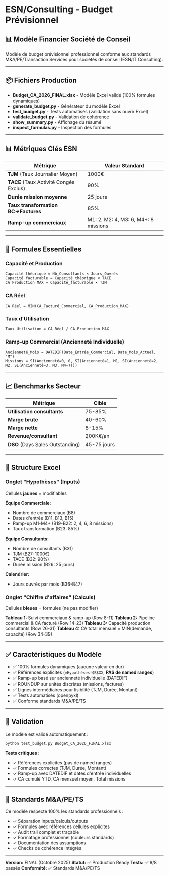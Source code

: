 # ESN/Consulting - Budget Prévisionnel

## 📊 Modèle Financier Société de Conseil

Modèle de budget prévisionnel professionnel conforme aux standards M&A/PE/Transaction Services pour sociétés de conseil (ESN/IT Consulting).

---

## 📦 Fichiers Production

- **Budget_CA_2026_FINAL.xlsx** - Modèle Excel validé (100% formules dynamiques)
- **generate_budget.py** - Générateur du modèle Excel
- **test_budget.py** - Tests automatisés (validation sans ouvrir Excel)
- **validate_budget.py** - Validation de cohérence
- **show_summary.py** - Affichage du résumé
- **inspect_formulas.py** - Inspection des formules

---

## 📊 Métriques Clés ESN

| Métrique | Valeur Standard |
|----------|-----------------|
| **TJM** (Taux Journalier Moyen) | 1000€ |
| **TACE** (Taux Activité Congés Exclus) | 90% |
| **Durée mission moyenne** | 25 jours |
| **Taux transformation BC→Factures** | 85% |
| **Ramp-up commerciaux** | M1: 2, M2: 4, M3: 6, M4+: 8 missions |

---

## 🔢 Formules Essentielles

### Capacité et Production

```excel
Capacité théorique = Nb_Consultants × Jours_Ouvrés
Capacité facturable = Capacité_théorique × TACE
CA Production MAX = Capacité_facturable × TJM
```

### CA Réel

```excel
CA Réel = MIN(CA_Facturé_Commercial, CA_Production_MAX)
```

### Taux d'Utilisation

```excel
Taux_Utilisation = CA_Réel / CA_Production_MAX
```

### Ramp-up Commercial (Ancienneté Individuelle)

```excel
Ancienneté_Mois = DATEDIF(Date_Entrée_Commercial, Date_Mois_Actuel, "M")
Missions = SI(Ancienneté=0, 0, SI(Ancienneté=1, M1, SI(Ancienneté=2, M2, SI(Ancienneté=3, M3, M4+))))
```

---

## 📈 Benchmarks Secteur

| Métrique | Cible |
|----------|-------|
| **Utilisation consultants** | 75-85% |
| **Marge brute** | 40-60% |
| **Marge nette** | 8-15% |
| **Revenue/consultant** | 200K€/an |
| **DSO** (Days Sales Outstanding) | 45-75 jours |

---

## 🎯 Structure Excel

### Onglet "Hypothèses" (Inputs)

Cellules **jaunes** = modifiables

**Équipe Commerciale:**
- Nombre de commerciaux (B8)
- Dates d'entrée (B11, B13, B15)
- Ramp-up M1-M4+ (B19-B22: 2, 4, 6, 8 missions)
- Taux transformation (B23: 85%)

**Équipe Consultants:**
- Nombre de consultants (B31)
- TJM (B27: 1000€)
- TACE (B32: 90%)
- Durée mission (B26: 25 jours)

**Calendrier:**
- Jours ouvrés par mois (B36-B47)

### Onglet "Chiffre d'affaires" (Calculs)

Cellules **bleues** = formules (ne pas modifier)

**Tableau 1:** Suivi commerciaux & ramp-up (Row 8-11)
**Tableau 2:** Pipeline commercial & CA facturé (Row 14-23)
**Tableau 3:** Capacité production consultants (Row 26-31)
**Tableau 4:** CA total mensuel = MIN(demande, capacité) (Row 34-39)

---

## ✅ Caractéristiques du Modèle

- ✅ 100% formules dynamiques (aucune valeur en dur)
- ✅ Références explicites (`=Hypothèses!$B$XX`, **PAS de named ranges**)
- ✅ Ramp-up basé sur ancienneté individuelle (DATEDIF)
- ✅ ROUNDUP sur unités discrètes (missions, factures)
- ✅ Lignes intermédiaires pour lisibilité (TJM, Durée, Montant)
- ✅ Tests automatisés (openpyxl)
- ✅ Conforme standards M&A/PE/TS

---

## 🧪 Validation

Le modèle est validé automatiquement :

```bash
python test_budget.py Budget_CA_2026_FINAL.xlsx
```

**Tests critiques :**
- ✓ Références explicites (pas de named ranges)
- ✓ Formules correctes (TJM, Durée, Montant)
- ✓ Ramp-up avec DATEDIF et dates d'entrée individuelles
- ✓ CA cumulé YTD, CA mensuel moyen, Total missions

---

## 📖 Standards M&A/PE/TS

Ce modèle respecte 100% les standards professionnels :

- ✓ Séparation inputs/calculs/outputs
- ✓ Formules avec références cellules explicites
- ✓ Audit trail complet et traçable
- ✓ Formatage professionnel (couleurs standards)
- ✓ Documentation des assumptions
- ✓ Checks de cohérence intégrés

---

**Version:** FINAL (Octobre 2025)
**Statut:** ✅ Production Ready
**Tests:** ✅ 8/8 passés
**Conformité:** ✅ Standards M&A/PE/TS
